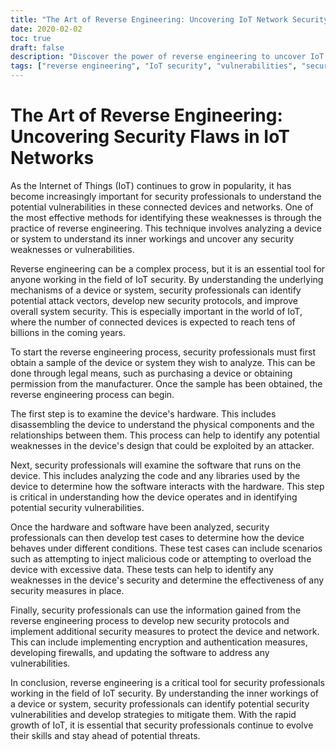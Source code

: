 ```yaml
---
title: "The Art of Reverse Engineering: Uncovering IoT Network Security Vulnerabilities"
date: 2020-02-02
toc: true
draft: false
description: "Discover the power of reverse engineering to uncover IoT network security flaws and improve overall system security."
tags: ["reverse engineering", "IoT security", "vulnerabilities", "security protocols", "device analysis", "IoT networks", "inner workings", "malicious code", "encryption measures", "authentication measures", "firewalls", "software update"]
---
```

# The Art of Reverse Engineering: Uncovering Security Flaws in IoT Networks

As the Internet of Things (IoT) continues to grow in popularity, it has become increasingly important for security professionals to understand the potential vulnerabilities in these connected devices and networks. One of the most effective methods for identifying these weaknesses is through the practice of reverse engineering. This technique involves analyzing a device or system to understand its inner workings and uncover any security weaknesses or vulnerabilities.

Reverse engineering can be a complex process, but it is an essential tool for anyone working in the field of IoT security. By understanding the underlying mechanisms of a device or system, security professionals can identify potential attack vectors, develop new security protocols, and improve overall system security. This is especially important in the world of IoT, where the number of connected devices is expected to reach tens of billions in the coming years.

To start the reverse engineering process, security professionals must first obtain a sample of the device or system they wish to analyze. This can be done through legal means, such as purchasing a device or obtaining permission from the manufacturer. Once the sample has been obtained, the reverse engineering process can begin.

The first step is to examine the device's hardware. This includes disassembling the device to understand the physical components and the relationships between them. This process can help to identify any potential weaknesses in the device's design that could be exploited by an attacker.

Next, security professionals will examine the software that runs on the device. This includes analyzing the code and any libraries used by the device to determine how the software interacts with the hardware. This step is critical in understanding how the device operates and in identifying potential security vulnerabilities.

Once the hardware and software have been analyzed, security professionals can then develop test cases to determine how the device behaves under different conditions. These test cases can include scenarios such as attempting to inject malicious code or attempting to overload the device with excessive data. These tests can help to identify any weaknesses in the device's security and determine the effectiveness of any security measures in place.

Finally, security professionals can use the information gained from the reverse engineering process to develop new security protocols and implement additional security measures to protect the device and network. This can include implementing encryption and authentication measures, developing firewalls, and updating the software to address any vulnerabilities.

In conclusion, reverse engineering is a critical tool for security professionals working in the field of IoT security. By understanding the inner workings of a device or system, security professionals can identify potential security vulnerabilities and develop strategies to mitigate them. With the rapid growth of IoT, it is essential that security professionals continue to evolve their skills and stay ahead of potential threats.